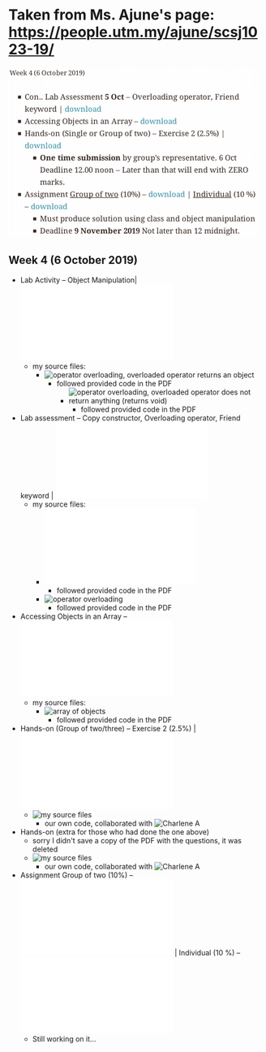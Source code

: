 # Taken from Ms. Ajune's page: https://people.utm.my/ajune/scsj1023-19/

![week_04.png](week_04.png?raw=true)

## Week 4 (6 October 2019)

* Lab Activity – Object Manipulation| ![download](../week_03_05-Oct-2019/Activity.pdf)
    * my source files:
        * ![operator overloading, overloaded operator returns an object](lab_activity_–_object_manipulation/03_operator_overloading/)
            * followed provided code in the PDF
                * ![operator overloading, overloaded operator does not return anything (returns void)](lab_activity_–_object_manipulation/03_operator_overloading/return_void)
                    * followed provided code in the PDF
* Lab assessment – Copy constructor, Overloading operator, Friend keyword | ![download](../week_03_05-Oct-2019/copyconstructor.pdf)
    * my source files:
        * ![copy constructor, const in reference parameter](lab_assessment_–_copy_constructor/copy_constructor_constref.cpp)
            * followed provided code in the PDF
        * ![operator overloading](lab_assessment_–_operator_overloading)
            * followed provided code in the PDF
* Accessing Objects in an Array – ![download](Array-of-object.pdf)
    * my source files:
        * ![array of objects](accessing_objects_in_an_array)
            * followed provided code in the PDF
* Hands-on (Group of two/three) – Exercise 2 (2.5%) | ![download](A-box.pdf)
    * ![my source files](exercise_02)
        * our own code, collaborated with ![Charlene A](https://github.com/Chikoness)
* Hands-on (extra for those who had done the one above)
    * sorry I didn't save a copy of the PDF with the questions, it was deleted
    * ![my source files](exercise_02_extra)
        * our own code, collaborated with ![Charlene A](https://github.com/Chikoness)
* Assignment Group of two (10%) – ![download](Triangular-Grid.pdf) | Individual (10 %) – ![download](Jugs-Puzzle.pdf)
    * Still working on it...
